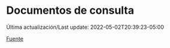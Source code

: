# Documentos de consulta

Última actualización/Last update: 2022-05-02T20:39:23-05:00

 [Fuente](https://coronavirus.gob.mx/documentos-de-consulta/)

